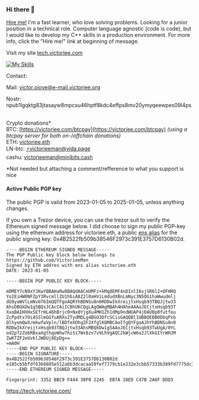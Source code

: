 ### Hi there 👋
[Hire me!](https://gist.github.com/VictorieeMan/384928dab6d0d9649f19c8b658498e81) I'm a fast learner, who love solving problems. Looking for a junior position in a technical role. Computer language agnostic (code is code), but I would like to develop my C++ skills in a production environment. For more info, click the "Hire me!" link at beginning of message.

Visit my site [tech.victoriee.com](https://tech.victoriee.com)

[![My Skills](https://skillicons.dev/icons?i=cpp,rust,flutter)](https://skillicons.dev)

Contact: 

Mail: victor.oiove@e-mail.victoriee.org

Nostr: npub1lgqktg83jtasayw8mpcsu46hptf8kdc4effps8mv20ymyqeewpes09l4ps

\
Crypto donations* \
BTC: [https://victoriee.com/btcpay](https://victoriee.com/btcpay) *(using a btcpay server for both on-/offchain donations)*\
ETH: [victoriee.eth](https://victoriee.eth.xyz) <!--*(You can send directly to this domain in your ETH wallet, it's a valid adress :))*--> \
LN-btc:  <a href="lightning:victorieeman@vida.page">⚡victorieeman@vida.page</a> \
cashu: victorieeman@minibits.cash

*Not needed but attaching a comment/refference to what you support is nice


#### Active Public PGP key
The public PGP is valid from 2023-01-05 to 2025-01-05, unless anything changes.

If you own a Trezor device, you can use the trezor suit to verify the Ethereum signed message below. I did choose to sign my public PGP-key using the ethereum address for victoriee.eth, a public [ens alias](https://ens.domains/) for the public signing key: 0x4B2522fb509b38546F2973c391E3757D6130B02d.

```
-----BEGIN ETHEREUM SIGNED MESSAGE-----
The PGP Public key block below belongs to https://github.com/VictorieeMan
Signed by ETH addres with ens alias victoriee.eth
DATE: 2023-01-05

-----BEGIN PGP PUBLIC KEY BLOCK-----

mDMEY7cN9xYJKwYBBAHaRw8BAQdAACmUMFz+kMq8EMF4nDInlI6sjSR6l2+OFHRQ
YoIEiHW0NFZpY3RvcmllZU1hbiA8Z2l0aHViLmdudXBnLmNyc3N5QG1haWwudmlj
dG9yaWVlLmNvbT6ImQQTFgoAQRYhBDNSu8n0RDDwIkXreijtxHsqb93TBQJjtw33
AhsDBQkDw1g5BQsJCAcCAiICBhUKCQgLAgQWAgMBAh4HAheAAAoJECjtxHsqb93T
XxoBAIHXHxSEfrHL46hBrjc0+Nx0YjgXu4MH1Zh1dMp9ndWUAP4jDAUBp0futfeu
ZcPpdtx7Oi4SSlmGGfuARXo2TydMDLg4BGO3DfcSCisGAQQBl1UBBQEBB0DbqPxb
QlhyemQwX/mkwfwVpln/lBDfeXOhgZF2XfglKQMBCAeIfgQYFgoAJhYhBDNSu8n0
RDDwIkXreijtxHsqb93TBQJjtw33AhsMBQkDw1g5AAoJECjtxHsqb93TwUgA/0YL
od2pf2Zo6RBxaXgthqoWhw7hiSi7Wx8zv7v9LhVgAQC2kWjcW6o2JlXkGIYrWHJM
ZwKTZF2eUvklJWDUj8EpDg==
=mA0H
-----END PGP PUBLIC KEY BLOCK-----
-----BEGIN SIGNATURE-----
0x4B2522fb509b38546F2973c391E3757D6130B02d
e185cb5bfdf6368805e512a6b3dcacaa59fef7779cb1e232e3cbb57333b389fd7775dc17385a275c04c8d396dfd62d98a0204131807ef9bd24c7850480c4f5931b
-----END ETHEREUM SIGNED MESSAGE-----

Fingerprint: 3352 BBC9 F444 30F0 2245  EB7A 28ED C47B 2A6F DDD3
```

<!--
This resume/profile page is pretty new and hence under construction.
[https://victorieeman.github.io/](https://victorieeman.github.io/)
To do: Replace stopgap text with actual information.

This Techblog is also a new experiment of mine, not started only sample posts so far:
[https://odysee.com/@VictorieeTech:2](https://odysee.com/@VictorieeTech:2)

Goal: Share insights and write about programming, algorithms and technical stuff related to what I do.

To do: Publish first real blog post.
-->

https://tech.victoriee.com/

<!--
**VictorieeMan/VictorieeMan** is a ✨ _special_ ✨ repository because its `README.md` (this file) appears on your GitHub profile.

Here are some ideas to get you started:

- 🔭 I’m currently working on ...
- 🌱 I’m currently learning ...
- 👯 I’m looking to collaborate on ...
- 🤔 I’m looking for help with ...
- 💬 Ask me about ...
- 📫 How to reach me: ...
- 😄 Pronouns: ...
- ⚡ Fun fact: ...
-->
